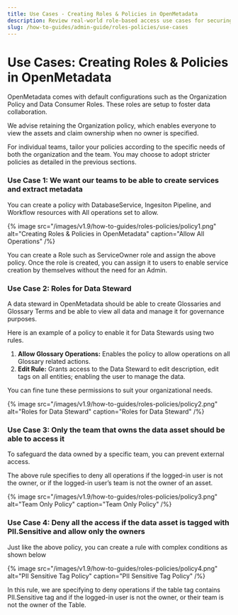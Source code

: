 ```yaml
---
title: Use Cases - Creating Roles & Policies in OpenMetadata
description: Review real-world role-based access use cases for securing metadata access across teams, departments, and personas.
slug: /how-to-guides/admin-guide/roles-policies/use-cases
---
```


# Use Cases: Creating Roles & Policies in OpenMetadata

OpenMetadata comes with default configurations such as the Organization Policy and Data Consumer Roles. These roles are setup to foster data collaboration.

We advise retaining the Organization policy, which enables everyone to view the assets and claim ownership when no owner is specified.

For individual teams, tailor your policies according to the specific needs of both the organization and the team. You may choose to adopt stricter policies as detailed in the previous sections.

### Use Case 1: We want our teams to be able to create services and extract metadata

You can create a policy with DatabaseService, Ingesiton Pipeline, and Workflow resources with All operations set to allow.

{% image
src="/images/v1.9/how-to-guides/roles-policies/policy1.png"
alt="Creating Roles & Policies in OpenMetadata"
caption="Allow All Operations"
/%}

You can create a Role such as ServiceOwner role and assign the above policy. Once the role is created, you can assign it to users to enable service creation by themselves without the need for an Admin.

### Use Case 2: Roles for Data Steward

A data steward in OpenMetadata should be able to create Glossaries and Glossary Terms and be able to view all data and manage it for governance purposes.

Here is an example of a policy to enable it for Data Stewards using two rules.
1. **Allow Glossary Operations:** Enables the policy to allow operations on all Glossary related actions.
2. **Edit Rule:** Grants access to the Data Steward to edit description, edit tags on all entities; enabling the user to manage the data.

You can fine tune these permissions to suit your organizational needs.

{% image
src="/images/v1.9/how-to-guides/roles-policies/policy2.png"
alt="Roles for Data Steward"
caption="Roles for Data Steward"
/%}

### Use Case 3: Only the team that owns the data asset should be able to access it

To safeguard the data owned by a specific team, you can prevent external access.

The above rule specifies to deny all operations if the logged-in user is not the owner, or if the logged-in user’s team is not the owner of an asset.

{% image
src="/images/v1.9/how-to-guides/roles-policies/policy3.png"
alt="Team Only Policy"
caption="Team Only Policy"
/%}

### Use Case 4: Deny all the access if the data asset is tagged with PII.Sensitive and allow only the owners

Just like the above policy, you can create a rule with complex conditions as shown below

{% image
src="/images/v1.9/how-to-guides/roles-policies/policy4.png"
alt="PII Sensitive Tag Policy"
caption="PII Sensitive Tag Policy"
/%}

In this rule, we are specifying to deny operations if the table tag contains PII.Sensitive tag and if the logged-in user is not the owner, or their team is not the owner of the Table.
